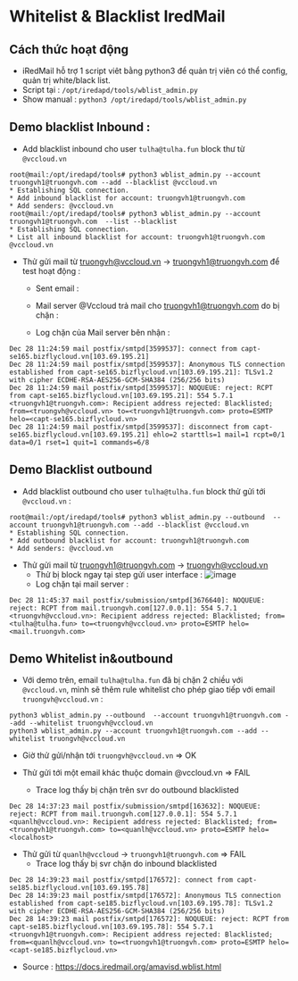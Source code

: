 # Whitelist & Blacklist IredMail 

## Cách thức hoạt động
- iRedMail hỗ trợ 1 script viêt bằng python3 để quản trị viên có thể config, quản trị white/black list.
- Script tại : `/opt/iredapd/tools/wblist_admin.py`
- Show manual : `python3 /opt/iredapd/tools/wblist_admin.py`

## Demo blacklist Inbound : 
- Add blacklist inbound cho user `tulha@tulha.fun` block thư từ `@vccloud.vn` 
```
root@mail:/opt/iredapd/tools# python3 wblist_admin.py --account truongvh1@truongvh.com --add --blacklist @vccloud.vn
* Establishing SQL connection.
* Add inbound blacklist for account: truongvh1@truongvh.com
* Add senders: @vccloud.vn
root@mail:/opt/iredapd/tools# python3 wblist_admin.py --account truongvh1@truongvh.com  --list --blacklist
* Establishing SQL connection.
* List all inbound blacklist for account: truongvh1@truongvh.com
@vccloud.vn
```

- Thử gửi mail từ truongvh@vccloud.vn -> truongvh1@truongvh.com để test hoạt động :
    - Sent email : 

    - Mail server @Vccloud trả mail cho truongvh1@truongvh.com do bị chặn :

    - Log chặn của Mail server bên nhận : 
```
Dec 28 11:24:59 mail postfix/smtpd[3599537]: connect from capt-se165.bizflycloud.vn[103.69.195.21]
Dec 28 11:24:59 mail postfix/smtpd[3599537]: Anonymous TLS connection established from capt-se165.bizflycloud.vn[103.69.195.21]: TLSv1.2 with cipher ECDHE-RSA-AES256-GCM-SHA384 (256/256 bits)
Dec 28 11:24:59 mail postfix/smtpd[3599537]: NOQUEUE: reject: RCPT from capt-se165.bizflycloud.vn[103.69.195.21]: 554 5.7.1 <truongvh1@truongvh.com>: Recipient address rejected: Blacklisted; from=<truongvh@vccloud.vn> to=<truongvh1@truongvh.com> proto=ESMTP helo=<capt-se165.bizflycloud.vn>
Dec 28 11:24:59 mail postfix/smtpd[3599537]: disconnect from capt-se165.bizflycloud.vn[103.69.195.21] ehlo=2 starttls=1 mail=1 rcpt=0/1 data=0/1 rset=1 quit=1 commands=6/8
```

## Demo Blacklist outbound 
- Add blacklist outbound cho user `tulha@tulha.fun` block thử gửi tới `@vccloud.vn` : 
```
root@mail:/opt/iredapd/tools# python3 wblist_admin.py --outbound  --account truongvh1@truongvh.com --add --blacklist @vccloud.vn
* Establishing SQL connection.
* Add outbound blacklist for account: truongvh1@truongvh.com
* Add senders: @vccloud.vn
```
- Thử gửi mail từ truongvh1@truongvh.com -> truongvh@vccloud.vn
    - Thử bị block ngay tại step gửi user interface : 
![image](https://user-images.githubusercontent.com/97424062/177458890-1a465a0d-12bf-45f5-9cb9-a774f822d912.png)
    - Log chặn tại mail server :

```
Dec 28 11:45:37 mail postfix/submission/smtpd[3676640]: NOQUEUE: reject: RCPT from mail.truongvh.com[127.0.0.1]: 554 5.7.1 <truongvh@vccloud.vn>: Recipient address rejected: Blacklisted; from=<tulha@tulha.fun> to=<truongvh@vccloud.vn> proto=ESMTP helo=<mail.truongvh.com>
```

## Demo Whitelist in&outbound 

- Với demo trên, email `tulha@tulha.fun` đã bị chặn 2 chiều với `@vccloud.vn`, mình sẽ thêm rule whitelist cho phép giao tiếp với email `truongvh@vccloud.vn` : 
```
python3 wblist_admin.py --outbound  --account truongvh1@truongvh.com --add --whitelist truongvh@vccloud.vn
python3 wblist_admin.py --account truongvh1@truongvh.com --add --whitelist truongvh@vccloud.vn
```
- Giờ thử gửi/nhận tới `truongvh@vccloud.vn` => OK


- Thử gửi tới một email khác thuộc domain @vccloud.vn => FAIL
    - Trace log thấy bị chặn trên svr do outbound blacklisted
```
Dec 28 14:37:23 mail postfix/submission/smtpd[163632]: NOQUEUE: reject: RCPT from mail.truongvh.com[127.0.0.1]: 554 5.7.1 <quanlh@vccloud.vn>: Recipient address rejected: Blacklisted; from=<truongvh1@truongvh.com> to=<quanlh@vccloud.vn> proto=ESMTP helo=<localhost>
```
- Thử gửi từ `quanlh@vccloud` -> `truongvh1@truongvh.com` => FAIL
    - Trace log thấy bị svr chặn do inbound blacklisted 
```
Dec 28 14:39:23 mail postfix/smtpd[176572]: connect from capt-se185.bizflycloud.vn[103.69.195.78]
Dec 28 14:39:23 mail postfix/smtpd[176572]: Anonymous TLS connection established from capt-se185.bizflycloud.vn[103.69.195.78]: TLSv1.2 with cipher ECDHE-RSA-AES256-GCM-SHA384 (256/256 bits)
Dec 28 14:39:23 mail postfix/smtpd[176572]: NOQUEUE: reject: RCPT from capt-se185.bizflycloud.vn[103.69.195.78]: 554 5.7.1 <truongvh1@truongvh.com>: Recipient address rejected: Blacklisted; from=<quanlh@vccloud.vn> to=<truongvh1@truongvh.com> proto=ESMTP helo=<capt-se185.bizflycloud.vn>
```



- Source : https://docs.iredmail.org/amavisd.wblist.html
